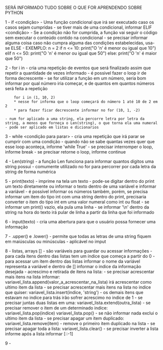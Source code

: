 SERÁ INFORMADO TUDO SOBRE O QUE FOR APRENDENDO SOBRE PYTHON

1 - if <condição>
    - Uma função condicional que irá ser executado caso os casos sejam cumpridas 
    - se tiver mais de uma condicional, informar ELIF <condição>
    - Se a condição não for cumprida, a função vai seguir o código sem executar o conteúdo contido na condicional
    - se precisar informar alguma coisa caso não cumpra alguma das condições estabelecidas, usa-se ELSE
    - EXEMPLO:
        n = 2
        if n <= 10:
            print("O 'n' é menor ou igual que 10")
        elif n <= 50:
            print("O 'n' é menor ou igual que 50")
        else:
            print("O 'n' é maior que 50")

2 - for i in <tamanho do loop>
    - cria uma repetição de eventos que será finalizado assim que repetir a quantidade de vezes informado
    - é possivel fazer o loop ir de forma decrescente
    - se for utilizar a função em um número, seria bom informar por qual número iria começar, e de quantos em quantos números será feita a repetição

        for i in (1, 10, 2)
        * nesse for informa que o loop começará do número 1 até 10 de 2 em 2
        * para fazer ficar decrescente informar no for (10, 1, -2)
    
    - num for aplicado a uma string, ela percorre letra por letra da string, a menos que forneça o Len(string), o que torna ela uma numeral
    - pode ser aplicado em listas e dicionarios

3 - while <condição para parar>
    - cria uma repetição que irá parar se cumprir com uma condição
    - quando não se sabe quantas vezes quer que esse loop aconteça, informe 'while True'
    - se precisar interromper o loop, informe break
    - se precisar retorne o loop, informe continue

4 - Len(string)
    - a função Len funciona para informar quantos dígitos uma string possui
    - comumente utilizado no for para percorrer por cada letra da string de forma numérica

5 - print(texto)
    - imprime na tela um texto
    - pode-se digitar dentro do print um texto diretamente ou informar o texto dentro de uma variável e informar a variável
    - é possível informar os números também, porém, se precisa informar um item do tipo int com uma string dentro do print, precisaria converter o item do tipo int em uma valor numeral como int ou float
    - se informar um print() vazio, ela pula uma linha 
    - se informar '\n' dentro da string na hora do texto irá pular de linha a partir da linha que foi informado

6 - input(texto)
    - cria uma abertura para que o usuário possa fornecer uma informação

7 - .upper() e .lower()
    - permite que todas as letras de uma string fiquem em maiúsculas ou minúsculas
    - aplicável no imput

8 - listas, arrays []
    - são variáveis para guardar ou acessar informações
    - para cada itens dentro das listas tem um índice que começa a partir do 0
    - para acessar um item dentro das listas informar o nome da variável representa a variável e dentro de [] informar o indice da informação desejada
    - acrescimo e retirada de itens na lista:
        - se precisar acrescentar mais itens na lista informar:
            variavel_lista.append(valor_a_acrescentar_na_lista) irá acrescentar como ultimo item da lista
        - se precisar acrescentar mais itens na lista no indice que quiser:
            variavel_lista.insert(indice, 'string') - os demais itens que estavam no indice para trás irão sofrer acrescimo no indice de 1
        - se precisar juntas duas listas em uma:
            variavel_lista.extend(outra_lista)
        - se precisar remover o item de um determinado indice:
            variavel_lista.pop(indice)
            variavel_lista.pop() - se não informar nada exclui o ultimo item da lista
        - se precisar apagar um item duplicado:
            variavel_lista.remove(item) - remove o primeiro item duplicado na lista
        - se precisar apagar toda a lista:
            variavel_lista.clear()
    - se precisar inverter a lista informe após a lista informar [::-1]

9 - 